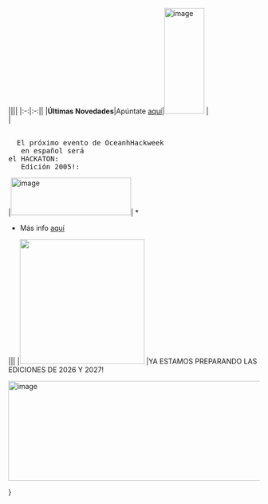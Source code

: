 ||||
|:-:|:-:||
|**Últimas Novedades**|Apúntate [aquí](https://intercoonecta.aecid.es/programaci%C3%B3n-de-actividades/hackaton-en-espa-ol-en-ciencia-marina-edici-n-2025)|<img width="80" height="212" alt="image" src="https://github.com/user-attachments/assets/e48bdc1d-aa10-4730-a782-24d8524dd39d" /> |    
|<pre><br/>&nbsp;&nbsp;El próximo evento de OceanhHackweek<br/>&nbsp;&nbsp; en español será el HACKATON:<br/>&nbsp;&nbsp; Edición 2005!:<br/></pre> |<img width="241" height="75" alt="image" src="https://github.com/user-attachments/assets/dfe97489-4878-42ba-9daa-72aa1ddb28b2" />|
*   
* Más info [aquí](https://github.com/Intercoonecta/Intercoonecta.github.io/blob/main/sitio/ohw2025.md)


|||
|<img width="250" height="250" src="https://github.com/user-attachments/assets/e390cff3-064c-4307-987f-58c01b7c93d1"/>
  |YA ESTAMOS PREPARANDO LAS EDICIONES DE 2026 Y 2027!  


<img width="1440" height="200" alt="image" src="https://github.com/user-attachments/assets/6a92064a-9f89-4e5b-8ca7-9b2b1092fdae" />

}

